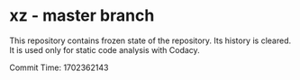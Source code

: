 # xz - master branch

This repository contains frozen state of the repository.
Its history is cleared. It is used only for static code
analysis with Codacy.

Commit Time: 1702362143